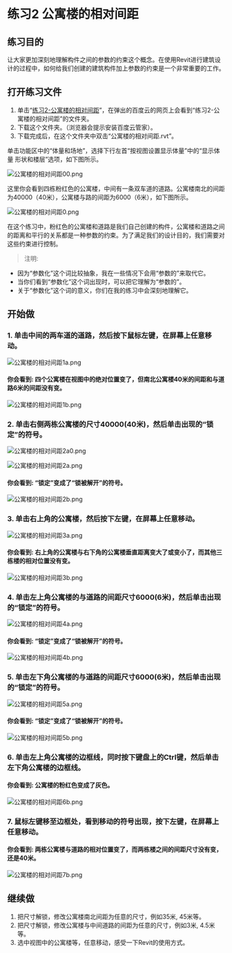 # 练习2 公寓楼的相对间距

## 练习目的

让大家更加深刻地理解构件之间的参数的约束这个概念。在使用Revit进行建筑设计的过程中，如何给我们创建的建筑构件加上参数的约束是一个非常重要的工作。

## 打开练习文件

1. 单击“[练习2-公寓楼的相对间距](http://pan.baidu.com/s/1o7jBt3s)”，在弹出的百度云的网页上会看到“练习2-公寓楼的相对间距”的文件夹。
2. 下载这个文件夹。（浏览器会提示安装百度云管家）。
3. 下载完成后，在这个文件夹中双击“公寓楼的相对间距.rvt”。

单击功能区中的“体量和场地”，选择下行左首“按视图设置显示体量”中的“显示体量 形状和楼层”选项，如下图所示。

![公寓楼的相对间距00.png](/images/公寓楼的相对间距/公寓楼的相对间距00.png)

这里你会看到四栋粉红色的公寓楼，中间有一条双车道的道路。公寓楼南北的间距为40000（40米），公寓楼与路的间距为6000（6米），如下图所示。

![公寓楼的相对间距0.png](/images/公寓楼的相对间距/公寓楼的相对间距0.png)

在这个练习中，粉红色的公寓楼和道路是我们自己创建的构件，公寓楼和道路之间的距离和平行的关系都是一种参数的约束。为了满足我们的设计目的，我们需要对这些约束进行控制。

> 注明:
>  
- 因为“参数化”这个词比较抽象，我在一些情况下会用“参数的”来取代它。
- 当你们看到“参数化”这个词出现时，可以把它理解为“参数的”。
- 关于“参数化”这个词的意义，你们在我的练习中会深刻地理解它。

## 开始做

### 1. 单击中间的两车道的道路，然后按下鼠标左键，在屏幕上任意移动。

![公寓楼的相对间距1a.png](/images/公寓楼的相对间距/公寓楼的相对间距1a.png)

#### 你会看到: 四个公寓楼在视图中的绝对位置变了，但南北公寓楼40米的间距和与道路6米的间距没有变。

![公寓楼的相对间距1b.png](/images/公寓楼的相对间距/公寓楼的相对间距1b.png)

### 2. 单击右侧两栋公寓楼的尺寸40000(40米)，然后单击出现的“锁定”的符号。

![公寓楼的相对间距2a0.png](/images/公寓楼的相对间距/公寓楼的相对间距2a0.png)

![公寓楼的相对间距2a.png](/images/公寓楼的相对间距/公寓楼的相对间距2a.png)

#### 你会看到: “锁定”变成了“锁被解开”的符号。

![公寓楼的相对间距2b.png](/images/公寓楼的相对间距/公寓楼的相对间距2b.png)

### 3. 单击右上角的公寓楼，然后按下左键，在屏幕上任意移动。

![公寓楼的相对间距3a.png](/images/公寓楼的相对间距/公寓楼的相对间距3a.png)

#### 你会看到: 右上角的公寓楼与右下角的公寓楼垂直距离变大了或变小了，而其他三栋楼的相对位置没有变。

![公寓楼的相对间距3b.png](/images/公寓楼的相对间距/公寓楼的相对间距3b.png)

### 4. 单击左上角公寓楼的与道路的间距尺寸6000(6米)，然后单击出现的“锁定”的符号。

![公寓楼的相对间距4a.png](/images/公寓楼的相对间距/公寓楼的相对间距4a.png)

#### 你会看到: “锁定”变成了“锁被解开”的符号。

![公寓楼的相对间距4b.png](/images/公寓楼的相对间距/公寓楼的相对间距4b.png)

### 5. 单击左下角公寓楼的与道路的间距尺寸6000(6米)，然后单击出现的“锁定”的符号。

![公寓楼的相对间距5a.png](/images/公寓楼的相对间距/公寓楼的相对间距5a.png)

#### 你会看到: “锁定”变成了“锁被解开”的符号。

![公寓楼的相对间距5b.png](/images/公寓楼的相对间距/公寓楼的相对间距5b.png)

### 6. 单击左上角公寓楼的边框线，同时按下键盘上的Ctrl键，然后单击左下角公寓楼的边框线。

#### 你会看到: 公寓楼的粉红色变成了灰色。

![公寓楼的相对间距6b.png](/images/公寓楼的相对间距/公寓楼的相对间距6b.png)

### 7. 鼠标左键移至边框处，看到移动的符号出现，按下左键，在屏幕上任意移动。

#### 你会看到: 两栋公寓楼与道路的相对位置变了，而两栋楼之间的间距尺寸没有变，还是40米。

![公寓楼的相对间距7b.png](/images/公寓楼的相对间距/公寓楼的相对间距7b.png)

## 继续做

1. 把尺寸解锁，修改公寓楼南北间距为任意的尺寸，例如35米, 45米等。
2. 把尺寸解锁，修改公寓楼与中间道路的间距为任意的尺寸，例如3米, 4.5米等。
3. 选中视图中的公寓楼等，任意移动，感受一下Revit的使用方式。















